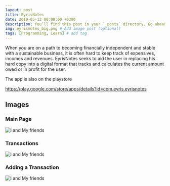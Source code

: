 ```yaml
---
layout: post
title: EyrisNotes
date: 2019-05-12 00:00:00 +0300
description: You’ll find this post in your `_posts` directory. Go ahead and edit it and re-build the site to see your changes. # Add post description (optional)
img: eyrisnotes_big.png # Add image post (optional)
tags: [Programming, Learn] # add tag
---
```


When you are on a path to becoming financially independent and stable with a sustainable business, it is often hard to keep track of expensives, incomes and revenues. EyrisNotes seeks to aid the user in replacing his hard copy into a digital format that tracks and calculates the current amount owed or in profit for the user.

The app is also on the playstore 

https://play.google.com/store/apps/details?id=com.eyris.eyrisnotes

## Images

### Main Page

![I and My friends]({{site.baseurl}}/assets/img/eyrisnotes_main.jpg)


### Transactions

![I and My friends]({{site.baseurl}}/assets/img/eyrisnotes_transactions.jpg)

### Adding a Transaction

![I and My friends]({{site.baseurl}}/assets/img/eyrisnotes_add.jpg)
